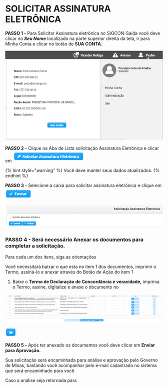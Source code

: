 # SOLICITAR ASSINATURA ELETRÔNICA

**PASSO 1 -** Para Solicitar Assinatura eletrônica no SIGCON-Saída você deve clicar no _**Seu Nome**_ localizado na parte superior direita da tela, ir para Minha Conta e clicar no botão de **SUA CONTA**.

![MINHA CONTA](../.gitbook/assets/processo_eletronico_assinatura_sua_conta.png)

**PASSO 2 -** Clique na Aba de Lista solicitação Assinatura Eletrônica e clicar em ![](../.gitbook/assets/solicitar-assinatura.png) 

{% hint style="warning" %}
Você deve manter seus dados atualizados.
{% endhint %}

**PASSO 3 -** Selecione a caixa para solicitar assinatura eletrônica e clique em ![](../.gitbook/assets/enviar.png) 

![](../.gitbook/assets/image%20%28382%29.png)

### **PASSO 4 -** Será necessário Anexar os documentos para completar a solicitação.

Para cada um dos itens, siga as orientações

Você necessitará baixar o  que esta no item 1 dos documentos, imprimir o Termo, assiná-lo e anexar através do Botão de Ação do item 1

1. Baixe o **Termo de Declaração de Concordância e veracidade,** imprima o Termo, assine, digitalize e anexe o documento no

![](../.gitbook/assets/assinatura_eletronica_solicitacao_envio_documento.png)

![](../.gitbook/assets/icone_pasta.png)

**PASSO 5 -** Após ter anexado os documentos você deve clicar em  **Enviar para Aprovação.**

Sua solicitação será encaminhada para análise e aprovação pelo Governo de Minas, bastando você acompanhar pelo e-mail cadastrado no sistema que será encaminhado para você.

Caso a análise seja retornada para 

